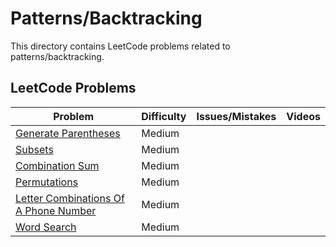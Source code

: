 # Patterns/Backtracking

This directory contains LeetCode problems related to patterns/backtracking.

## LeetCode Problems

| Problem | Difficulty | Issues/Mistakes | Videos |
|---------|------------|-----------------|--------|
| [Generate Parentheses](https://leetcode.com/problems/generate-parentheses/description/) | Medium | | |
| [Subsets](https://leetcode.com/problems/subsets/) | Medium | | |
| [Combination Sum](https://leetcode.com/problems/combination-sum/) | Medium | | |
| [Permutations](https://leetcode.com/problems/permutations/description/) | Medium | | |
| [Letter Combinations Of A Phone Number](https://leetcode.com/problems/letter-combinations-of-a-phone-number/description/) | Medium | | |
| [Word Search](https://leetcode.com/problems/word-search/) | Medium | | |